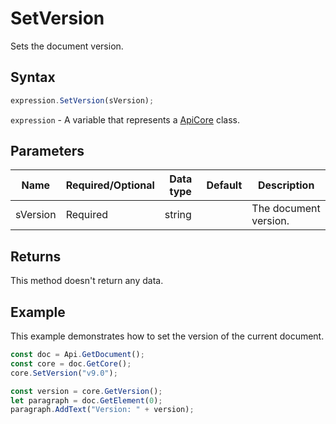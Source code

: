 # SetVersion

Sets the document version.

## Syntax

```javascript
expression.SetVersion(sVersion);
```

`expression` - A variable that represents a [ApiCore](../ApiCore.md) class.

## Parameters

| **Name** | **Required/Optional** | **Data type** | **Default** | **Description** |
| ------------- | ------------- | ------------- | ------------- | ------------- |
| sVersion | Required | string |  | The document version. |

## Returns

This method doesn't return any data.

## Example

This example demonstrates how to set the version of the current document.

```javascript editor-docx
const doc = Api.GetDocument();
const core = doc.GetCore();
core.SetVersion("v9.0");

const version = core.GetVersion();
let paragraph = doc.GetElement(0);
paragraph.AddText("Version: " + version);

```
